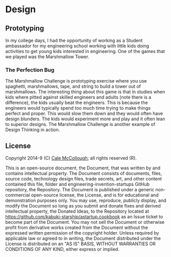 # Design

## Prototyping

In my college days, I had the opportunity of working as a Student ambassador for my engineering school working with little kids doing activities to get young kids interested in engineering. One of the games that we played was the Marshmallow Tower.

### The Perfection Bug

The Marshmallow Challenge is prototyping exercise where you use spaghetti, marshmallows, tape, and string to build a tower out of marshmallows. The interesting thing about this game is that in studies when kids where pitted against skilled engineers and adults (note there is a difference), the kids usually beat the engineers. This is because the engineers would typically spend too much time trying to make things perfect and proper. This would slow them down and they would often have design blunders. The kids would experiment more and play and it often lean to superior designs. The Marshmallow Challenge is another example of Design Thinking in action.

## License

Copyright 2014-9 (C) [Cale McCollough](https://calemccollough.github.io); all rights reserved (R).

This is an open-source document, the Document, that was written by and contains intellectual property. The Document consists of documents, files, source code, technology design files, trade secrets, art, and other content contained this file, folder and engineering-invention-startups GitHub repository, the Repository. The Document is published under a generic non-commercial open-source license, the License, and is for educational and demonstration purposes only. You may use, reproduce, publicly display, and modify the Document so long as you submit and donate fixes and derived intellectual property, the Donated Ideas, to the Repository located at <https://github.com/kabuki-starship/astartup.cookbook> as an Issue ticket to become part of the Document. You may not sell the Document or otherwise profit from derivative works created from the Document without the expressed written permission of the copyright holder. Unless required by applicable law or agreed to in writing, the Document distributed under the License is distributed on an "AS IS" BASIS, WITHOUT WARRANTIES OR CONDITIONS OF ANY KIND, either express or implied.
